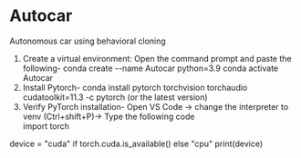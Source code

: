 # Autocar

Autonomous car using behavioral cloning 

1. Create a virtual environment:
  Open the command prompt and paste the following-
  conda create --name Autocar python=3.9
  conda activate Autocar
2. Install Pytorch- 
 conda install pytorch torchvision torchaudio cudatoolkit=11.3 -c pytorch (or the latest version)
3. Verify PyTorch installation-
  Open VS Code -> change the interpreter to venv (Ctrl+shift+P)-> Type the following code  
  import torch

  device =  "cuda" if torch.cuda.is_available() else "cpu"
  print(device)
